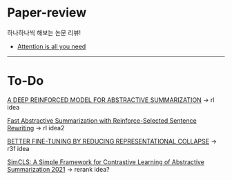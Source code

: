 # Paper-review
하나하나씩 해보는 논문 리뷰!

* [Attention is all you need](https://github.com/j961224/Paper-review/tree/main/Transformer/Attention%20is%20all%20you%20need)


---

# To-Do


[A DEEP REINFORCED MODEL FOR ABSTRACTIVE SUMMARIZATION](https://arxiv.org/pdf/1705.04304.pdf) -> rl idea

[Fast Abstractive Summarization with Reinforce-Selected Sentence Rewriting](https://arxiv.org/pdf/1805.11080.pdf) -> rl idea2

[BETTER FINE-TUNING BY REDUCING REPRESENTATIONAL COLLAPSE](https://arxiv.org/pdf/2008.03156v1.pdf) -> r3f idea

[SimCLS: A Simple Framework for Contrastive Learning of Abstractive Summarization 2021](https://arxiv.org/pdf/2106.01890.pdf) -> rerank idea?
